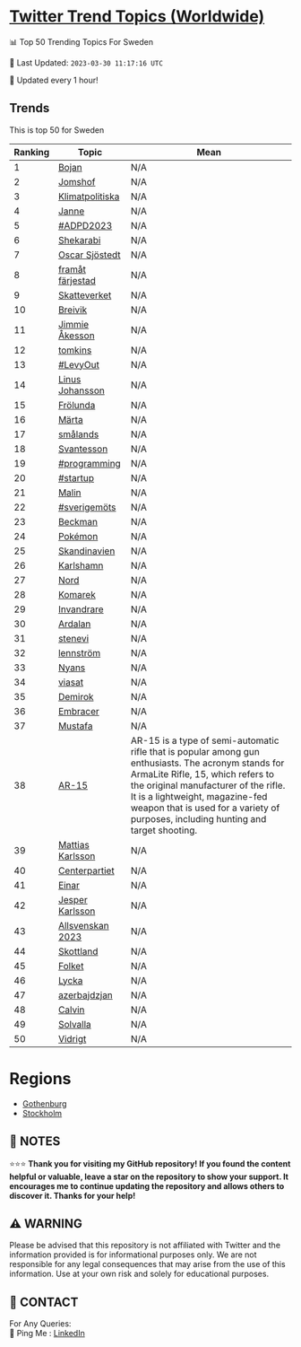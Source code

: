 [Twitter Trend Topics (Worldwide)](https://github.com/ErcinDedeoglu/Twitter-Trend-Topics)
==========


📊 Top 50 Trending Topics For Sweden

📆 Last Updated: `2023-03-30 11:17:16 UTC`

🔧 Updated every 1 hour!


## Trends

This is top 50 for Sweden

| Ranking | Topic | Mean |
| ------- | ------------ | ------------ |
| 1 | [Bojan](http://twitter.com/search?q=Bojan) | N/A |
| 2 | [Jomshof](http://twitter.com/search?q=Jomshof) | N/A |
| 3 | [Klimatpolitiska](http://twitter.com/search?q=Klimatpolitiska) | N/A |
| 4 | [Janne](http://twitter.com/search?q=Janne) | N/A |
| 5 | [#ADPD2023](http://twitter.com/search?q=%23ADPD2023) | N/A |
| 6 | [Shekarabi](http://twitter.com/search?q=Shekarabi) | N/A |
| 7 | [Oscar Sjöstedt](http://twitter.com/search?q=Oscar+Sj%c3%b6stedt) | N/A |
| 8 | [framåt färjestad](http://twitter.com/search?q=fram%c3%a5t+f%c3%a4rjestad) | N/A |
| 9 | [Skatteverket](http://twitter.com/search?q=Skatteverket) | N/A |
| 10 | [Breivik](http://twitter.com/search?q=Breivik) | N/A |
| 11 | [Jimmie Åkesson](http://twitter.com/search?q=Jimmie+%c3%85kesson) | N/A |
| 12 | [tomkins](http://twitter.com/search?q=tomkins) | N/A |
| 13 | [#LevyOut](http://twitter.com/search?q=%23LevyOut) | N/A |
| 14 | [Linus Johansson](http://twitter.com/search?q=Linus+Johansson) | N/A |
| 15 | [Frölunda](http://twitter.com/search?q=Fr%c3%b6lunda) | N/A |
| 16 | [Märta](http://twitter.com/search?q=M%c3%a4rta) | N/A |
| 17 | [smålands](http://twitter.com/search?q=sm%c3%a5lands) | N/A |
| 18 | [Svantesson](http://twitter.com/search?q=Svantesson) | N/A |
| 19 | [#programming](http://twitter.com/search?q=%23programming) | N/A |
| 20 | [#startup](http://twitter.com/search?q=%23startup) | N/A |
| 21 | [Malin](http://twitter.com/search?q=Malin) | N/A |
| 22 | [#sverigemöts](http://twitter.com/search?q=%23sverigem%c3%b6ts) | N/A |
| 23 | [Beckman](http://twitter.com/search?q=Beckman) | N/A |
| 24 | [Pokémon](http://twitter.com/search?q=Pok%c3%a9mon) | N/A |
| 25 | [Skandinavien](http://twitter.com/search?q=Skandinavien) | N/A |
| 26 | [Karlshamn](http://twitter.com/search?q=Karlshamn) | N/A |
| 27 | [Nord](http://twitter.com/search?q=Nord) | N/A |
| 28 | [Komarek](http://twitter.com/search?q=Komarek) | N/A |
| 29 | [Invandrare](http://twitter.com/search?q=Invandrare) | N/A |
| 30 | [Ardalan](http://twitter.com/search?q=Ardalan) | N/A |
| 31 | [stenevi](http://twitter.com/search?q=stenevi) | N/A |
| 32 | [lennström](http://twitter.com/search?q=lennstr%c3%b6m) | N/A |
| 33 | [Nyans](http://twitter.com/search?q=Nyans) | N/A |
| 34 | [viasat](http://twitter.com/search?q=viasat) | N/A |
| 35 | [Demirok](http://twitter.com/search?q=Demirok) | N/A |
| 36 | [Embracer](http://twitter.com/search?q=Embracer) | N/A |
| 37 | [Mustafa](http://twitter.com/search?q=Mustafa) | N/A |
| 38 | [AR-15](http://twitter.com/search?q=AR-15) | AR-15 is a type of semi-automatic rifle that is popular among gun enthusiasts. The acronym stands for ArmaLite Rifle, 15, which refers to the original manufacturer of the rifle. It is a lightweight, magazine-fed weapon that is used for a variety of purposes, including hunting and target shooting. |
| 39 | [Mattias Karlsson](http://twitter.com/search?q=Mattias+Karlsson) | N/A |
| 40 | [Centerpartiet](http://twitter.com/search?q=Centerpartiet) | N/A |
| 41 | [Einar](http://twitter.com/search?q=Einar) | N/A |
| 42 | [Jesper Karlsson](http://twitter.com/search?q=Jesper+Karlsson) | N/A |
| 43 | [Allsvenskan 2023](http://twitter.com/search?q=Allsvenskan+2023) | N/A |
| 44 | [Skottland](http://twitter.com/search?q=Skottland) | N/A |
| 45 | [Folket](http://twitter.com/search?q=Folket) | N/A |
| 46 | [Lycka](http://twitter.com/search?q=Lycka) | N/A |
| 47 | [azerbajdzjan](http://twitter.com/search?q=azerbajdzjan) | N/A |
| 48 | [Calvin](http://twitter.com/search?q=Calvin) | N/A |
| 49 | [Solvalla](http://twitter.com/search?q=Solvalla) | N/A |
| 50 | [Vidrigt](http://twitter.com/search?q=Vidrigt) | N/A |



# Regions

* [Gothenburg](</Sweden/Gothenburg.md>)
* [Stockholm](</Sweden/Stockholm.md>)



## 📝 NOTES

⭐⭐⭐ **Thank you for visiting my GitHub repository! If you found the content helpful or valuable, leave a star on the repository to show your support. It encourages me to continue updating the repository and allows others to discover it. Thanks for your help!**


## ⚠️ WARNING

Please be advised that this repository is not affiliated with Twitter and the information provided is for informational purposes only. We are not responsible for any legal consequences that may arise from the use of this information. Use at your own risk and solely for educational purposes.


## 📨 CONTACT

 For Any Queries:  
            🏓 Ping Me : [LinkedIn](https://www.linkedin.com/in/ercindedeoglu/)
